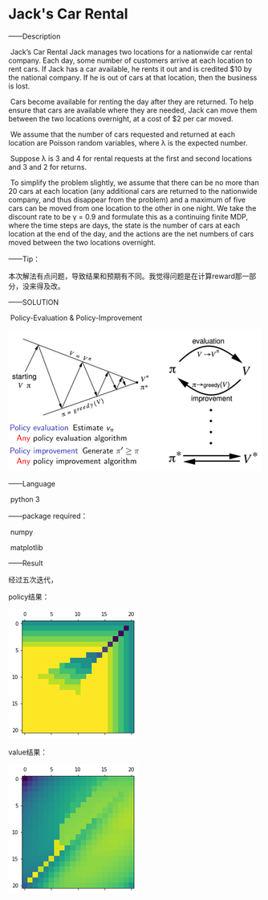 #              Jack's Car Rental

——Description

​	Jack’s Car Rental Jack manages two locations for a nationwide car rental company. Each day, some number of customers arrive at each location to rent cars. If Jack has a car available, he rents it out and is credited $10 by the national company. If he is out of cars at that location, then the business is lost.

​	Cars become available for renting the day after they are returned. To help ensure that cars are available where they are needed, Jack can move them between the two locations overnight, at a cost of $2 per car moved.

​	We assume that the number of cars requested and returned at each location are Poisson random variables, where λ is the expected number. 

​	Suppose λ is 3 and 4 for rental requests at the first and second locations and 3 and 2 for returns.

​	To simplify the problem slightly, we assume that there can be no more than 20 cars at each location (any additional cars are returned to the nationwide company, and thus disappear from the problem) and a maximum of five cars can be moved from one location to the other in one night. We take the discount rate to be γ = 0.9 and formulate this as a continuing finite MDP, where the time steps are days, the state is the number of cars at each location at the end of the day, and the actions are the net numbers of cars moved between the two locations overnight. 

——Tip：

本次解法有点问题，导致结果和预期有不同。我觉得问题是在计算reward那一部分，没来得及改。

——SOLUTION

​	Policy-Evaluation & Policy-Improvement

![x](https://github.com/Dynmi/Jack-s_Car_Rental/blob/master/img/x.PNG)

——Language

​	python 3

——package required：

​	numpy

​	matplotlib

——Result

经过五次迭代，

policy结果：

![](https://github.com/Dynmi/Jack-s_Car_Rental/blob/master/img/1.png)

value结果：

![](https://github.com/Dynmi/Jack-s_Car_Rental/blob/master/img/2.png)
